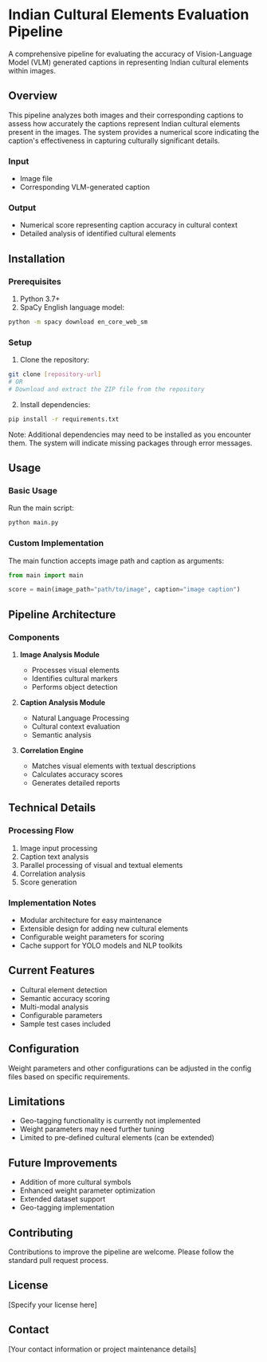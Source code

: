 # Indian Cultural Elements Evaluation Pipeline

A comprehensive pipeline for evaluating the accuracy of Vision-Language Model (VLM) generated captions in representing Indian cultural elements within images.

## Overview

This pipeline analyzes both images and their corresponding captions to assess how accurately the captions represent Indian cultural elements present in the images. The system provides a numerical score indicating the caption's effectiveness in capturing culturally significant details.

### Input
- Image file
- Corresponding VLM-generated caption

### Output
- Numerical score representing caption accuracy in cultural context
- Detailed analysis of identified cultural elements

## Installation

### Prerequisites

1. Python 3.7+
2. SpaCy English language model:
```bash
python -m spacy download en_core_web_sm
```

### Setup

1. Clone the repository:
```bash
git clone [repository-url]
# OR
# Download and extract the ZIP file from the repository
```

2. Install dependencies:
```bash
pip install -r requirements.txt
```

Note: Additional dependencies may need to be installed as you encounter them. The system will indicate missing packages through error messages.

## Usage

### Basic Usage

Run the main script:
```python
python main.py
```

### Custom Implementation

The main function accepts image path and caption as arguments:
```python
from main import main

score = main(image_path="path/to/image", caption="image caption")
```

## Pipeline Architecture

### Components

1. **Image Analysis Module**
   - Processes visual elements
   - Identifies cultural markers
   - Performs object detection

2. **Caption Analysis Module**
   - Natural Language Processing
   - Cultural context evaluation
   - Semantic analysis

3. **Correlation Engine**
   - Matches visual elements with textual descriptions
   - Calculates accuracy scores
   - Generates detailed reports

## Technical Details

### Processing Flow

1. Image input processing
2. Caption text analysis
3. Parallel processing of visual and textual elements
4. Correlation analysis
5. Score generation

### Implementation Notes

- Modular architecture for easy maintenance
- Extensible design for adding new cultural elements
- Configurable weight parameters for scoring
- Cache support for YOLO models and NLP toolkits

## Current Features

- Cultural element detection
- Semantic accuracy scoring
- Multi-modal analysis
- Configurable parameters
- Sample test cases included

## Configuration

Weight parameters and other configurations can be adjusted in the config files based on specific requirements.

## Limitations

- Geo-tagging functionality is currently not implemented
- Weight parameters may need further tuning
- Limited to pre-defined cultural elements (can be extended)

## Future Improvements

- Addition of more cultural symbols
- Enhanced weight parameter optimization
- Extended dataset support
- Geo-tagging implementation

## Contributing

Contributions to improve the pipeline are welcome. Please follow the standard pull request process.

## License

[Specify your license here]

## Contact

[Your contact information or project maintenance details]
